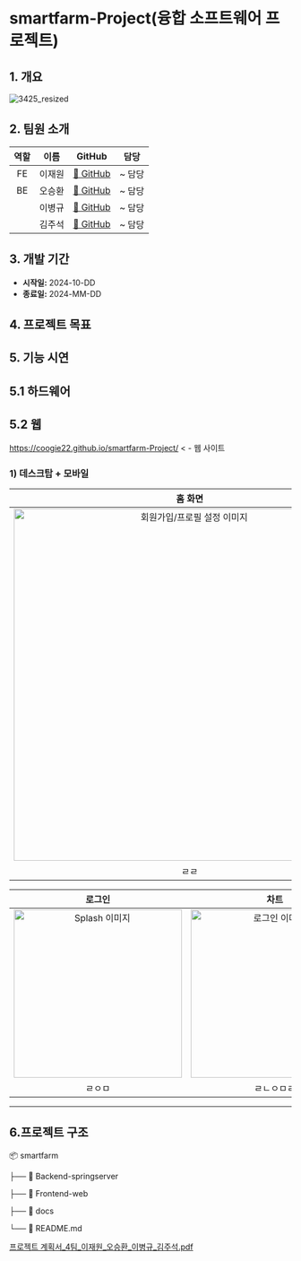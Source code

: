 # smartfarm-Project(융합 소프트웨어 프로젝트)

## 1. 개요

![3425_resized](https://github.com/user-attachments/assets/5a7e7de4-3dc7-4d8b-bacb-ddf3f9bbf003)

## 2. 팀원 소개

| 역할 |  이름  |                 GitHub                 |  담당  |
| :--: | :----: | :------------------------------------: | :----: |
|  FE  | 이재원 | [🔗 GitHub](https://github.com/coogie22) | ~ 담당 |
|  BE  | 오승환 | [🔗 GitHub](https://github.com/tmdghks00) | ~ 담당 |
|      | 이병규 | [🔗 GitHub](https://github.com/username3) | ~ 담당 |
|      | 김주석 | [🔗 GitHub](https://github.com/username4) | ~ 담당 |

## 3. 개발 기간

- **시작일:** 2024-10-DD
- **종료일:** 2024-MM-DD

## 4. 프로젝트 목표

## 5. 기능 시연

## 5.1 하드웨어

## 5.2 웹
https://coogie22.github.io/smartfarm-Project/  < - 웹 사이트

### 1) 데스크탑 + 모바일

|                                                              홈 화면                                                              |
| :------------------------------------------------------------------------------------------------------------------------------------------------------------------: |
| <img width=628 src='https://github.com/user-attachments/assets/750214b3-7ea1-4b86-92c4-512eea7abe4d' alt="회원가입/프로필 설정 이미지"> |
| ㄹㄹ |

|              로그인               |         차트       |
| :-----------------------------------------: | :-------------------------------: |
| <img width=300 src='https://github.com/user-attachments/assets/10cdfbcb-1d22-41f5-bff6-e0b087807939' alt="Splash 이미지"> | <img width=300 src='https://github.com/user-attachments/assets/7d49fa35-ef92-48a8-a0e6-1e1516ed48ce' alt="로그인 이미지"> |
| ㄹㅇㅁ | ㄹㄴㅇㅁㄹ |


---






## 6.프로젝트 구조

📦 smartfarm

├── 📂 Backend-springserver

├── 📂 Frontend-web

├── 📂 docs

└── 📜 README.md

[프로젝트 계획서_4팀_이재원_오승환_이병규_김주석.pdf](https://github.com/user-attachments/files/17108745/_4._._._._.pdf)




